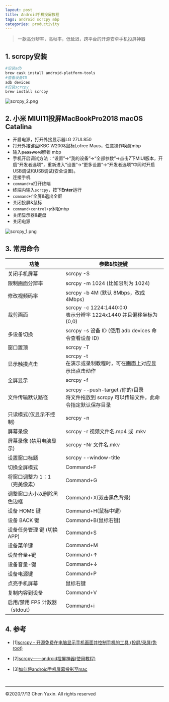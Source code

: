 ```yaml
---
layout: post
title: Android手机投屏教程
tags: android scrcpy mbp
categories: productivity
---
```


> 一款高分辨率，高帧率，低延迟，跨平台的开源安卓手机投屏神器

## 1. scrcpy安装

```zsh
#安装adb
brew cask install android-platform-tools
#查看设备ID
adb devices
#安装scrcpy
brew install scrcpy
```

![scrcpy_2.png](https://i.loli.net/2020/07/18/ZluBIgXDsMhUSen.jpg)

## 2. 小米 MIUI11投屏MacBookPro2018 macOS Catalina

- 开启电源，打开外接显示器LG 27UL850
- 打开外接键盘iKBC W200&鼠标Lofree Maus，任意操作唤醒mbp
- 输入~~password~~解锁 mbp
- 手机开启调试方法：“设置”->“我的设备”->“全部参数”->点击7下MIUI版本，开启“开发者选项”，重新进入“设置”->“更多设置”->“开发者选项”中同时开启USB调试和USB调试(安全设置)。
- 连接手机
- `command+u`打开终端
- 终端内输入`scrcpy`，按下**Enter**运行
- `command+f`全屏&退出全屏
- 关闭投屏&鼠标
- `command+control+p`休眠mbp
- 关闭显示器&键盘
- 关闭电源

![scrcpy_1.png](https://i.loli.net/2020/07/18/n1Umhu5fYKOoQ2y.jpg)

## 3. 常用命令

| 功能                           | 参数&快捷键                                                                                  |
| ------------------------------ | -------------------------------------------------------------------------------------------- |
| 关闭手机屏幕                   | scrcpy -S                                                                                    |
| 限制画面分辨率                 | scrcpy -m 1024 (比如限制为 1024)                                                             |
| 修改视频码率                   | scrcpy -b 4M (默认 8Mbps，改成 4Mbps)                                                        |
| 裁剪画面                       | scrcpy -c 1224:1440:0:0<br/>表示分辨率 1224x1440 并且偏移坐标为 (0,0)                        |
| 多设备切换                     | scrcpy -s 设备 ID (使用 adb devices 命令查看设备 ID)                                         |
| 窗口置顶                       | scrcpy -T                                                                                    |
| 显示触摸点击                   | scrcpy -t<br/>在演示或录制教程时，可在画面上对应显示出点击动作                               |
| 全屏显示                       | scrcpy -f                                                                                    |
| 文件传输默认路径               | scrcpy --push-target /你的/目录<br/>将文件拖放到 scrcpy 可以传输文件，此命令指定默认保存目录 |
| 只读模式(仅显示不控制)         | scrcpy -n                                                                                    |
| 屏幕录像                       | scrcpy -r 视频文件名.mp4 或 .mkv                                                             |
| 屏幕录像 (禁用电脑显示)        | scrcpy -Nr 文件名.mkv                                                                        |
| 设置窗口标题                   | scrcpy --window-title                                                                        |
| 切换全屏模式                   | Command+F                                                                                    |
| 将窗口调整为 1：1（完美像素）  | Command+G                                                                                    |
| 调整窗口大小以删除黑色边框     | Command+X(双击黑色背景)                                                                      |
| 设备 HOME 键                   | Command+H(鼠标中键)                                                                          |
| 设备 BACK 键                   | Command+B(鼠标右键)                                                                          |
| 设备任务管理 键 (切换 APP)     | Command+S                                                                                    |
| 设备菜单键                     | Command+M                                                                                    |
| 设备音量+键                    | Command+↑                                                                                    |
| 设备音量-键                    | Command+↓                                                                                    |
| 设备电源键                     | Command+P                                                                                    |
| 点亮手机屏幕                   | 鼠标右键                                                                                     |
| 复制内容到设备                 | Command+V                                                                                    |
| 启用/禁用 FPS 计数器（stdout） | Command+i                                                                                    |

## 4. 参考

- [1][scrcpy - 开源免费在电脑显示手机画面并控制手机的工具 (投屏/录屏/免root)](https://www.iplaysoft.com/scrcpy.html)
- [2][scrcpy——android投屏神器(使用教程)](https://blog.csdn.net/was172/article/details/99705855)
- [3][如何将android手机屏幕投影至mac](https://www.zhihu.com/question/38722634/answer/1169220702)

  <br/>

---

&copy;2020/7/13 Chen Yuxin. All rights reserved
